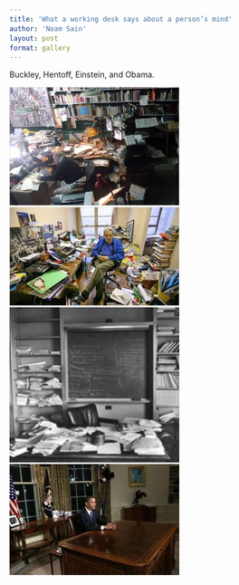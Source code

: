 ```yaml
---
title: 'What a working desk says about a person’s mind'
author: 'Noam Sain'
layout: post
format: gallery
---
```


Buckley, Hentoff, Einstein, and Obama.  
  
![clean desk 1](/assets/2012-09-image002.jpg) ![clean desk 2](/assets/2012-09-image003.jpg) ![clean desk 3](/assets/2012-09-image004.jpg) ![clean desk 4](/assets/2012-09-image005.jpg)